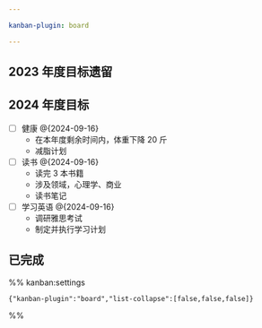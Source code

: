 ```yaml
---

kanban-plugin: board

---
```


## 2023 年度目标遗留



## 2024 年度目标

- [ ] 健康 @{2024-09-16}
	- 在本年度剩余时间内，体重下降 20 斤
	- 减脂计划
- [ ] 读书 @{2024-09-16}
	- 读完 3 本书籍
	- 涉及领域，心理学、商业
	- 读书笔记
- [ ] 学习英语 @{2024-09-16}
	- 调研雅思考试
	- 制定并执行学习计划


## 已完成





%% kanban:settings
```
{"kanban-plugin":"board","list-collapse":[false,false,false]}
```
%%